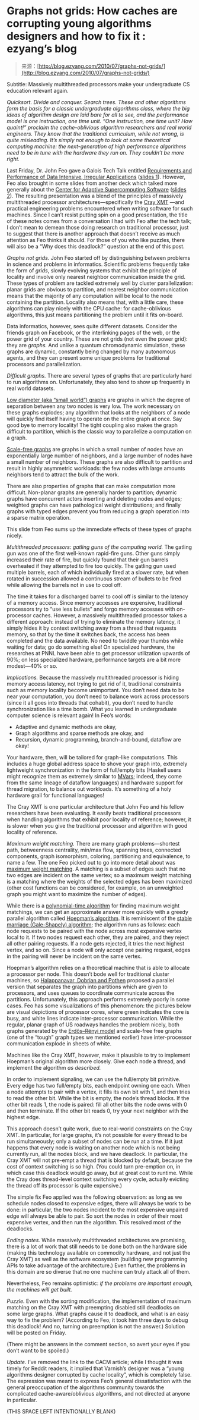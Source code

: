 <!--yml
category: 未分类
date: 2024-07-01 18:18:15
-->

# Graphs not grids: How caches are corrupting young algorithms designers and how to fix it : ezyang’s blog

> 来源：[http://blog.ezyang.com/2010/07/graphs-not-grids/](http://blog.ezyang.com/2010/07/graphs-not-grids/)

Subtitle: Massively multithreaded processors make your undergraduate CS education relevant again.

*Quicksort. Divide and conquer. Search trees. These and other algorithms form the basis for a classic undergraduate algorithms class, where the big ideas of algorithm design are laid bare for all to see, and the performance model is one instruction, one time unit. “One instruction, one time unit? How quaint!” proclaim the cache-oblivious algorithm researchers and real world engineers. They know that the traditional curriculum, while not wrong, is quite misleading. It’s simply not enough to look at some theoretical computing machine: the next-generation of high performance algorithms need to be in tune with the hardware they run on. They couldn’t be more right.*

Last Friday, Dr. John Feo gave a Galois Tech Talk entitled [Requirements and Performance of Data Intensive, Irregular Applications](http://www.galois.com/blog/2010/07/02/tech-talk-requirements-and-performance-of-data-intensive-irregular-applications/) ([slides 1](http://www.lanl.gov/orgs/hpc/salishan/salishan2010/pdfs/John%20Feo.pdf)). However, Feo also brought in some slides from another deck which talked more generally about the [Center for Adaptive Supercomputing Software](http://cass-mt.pnl.gov/) ([slides 2](http://supercomputing.pnl.gov/demos/CASS_Feo_SC09.pdf)). The resulting presentation was a blend of the principles of massively multithreaded processor architectures—specifically the [Cray XMT](http://www.cray.com/products/xmt/) —and practical engineering problems encountered when writing software for such machines. Since I can’t resist putting spin on a good presentation, the title of these notes comes from a conversation I had with Feo after the tech talk; I don’t mean to demean those doing research on traditional processor, just to suggest that there is another approach that doesn’t receive as much attention as Feo thinks it should. For those of you who like puzzles, there will also be a “Why does this deadlock?” question at the end of this post.

*Graphs not grids.* John Feo started off by distinguishing between problems in science and problems in informatics. Scientific problems frequently take the form of *grids*, slowly evolving systems that exhibit the principle of locality and involve only nearest neighbor communication inside the grid. These types of problem are tackled extremely well by cluster parallelization: planar grids are obvious to partition, and nearest neighbor communication means that the majority of any computation will be local to the node containing the partition. Locality also means that, with a little care, these algorithms can play nicely with the CPU cache: for cache-oblivious algorithms, this just means partitioning the problem until it fits on-board.

Data informatics, however, sees quite different datasets. Consider the friends graph on Facebook, or the interlinking pages of the web, or the power grid of your country. These are not grids (not even the power grid): they are *graphs.* And unlike a quantum chromodynamic simulation, these graphs are dynamic, constantly being changed by many autonomous agents, and they can present some unique problems for traditional processors and parallelization.

*Difficult graphs.* There are several types of graphs that are particularly hard to run algorithms on. Unfortunately, they also tend to show up frequently in real world datasets.

[Low diameter (aka “small world”) graphs](http://en.wikipedia.org/wiki/Small-world_network) are graphs in which the degree of separation between any two nodes is very low. The work necessary on these graphs explodes; any algorithm that looks at the neighbors of a node will quickly find itself having to operate on the entire graph at once. Say good bye to memory locality! The tight coupling also makes the graph difficult to partition, which is the classic way to parallelize a computation on a graph.

[Scale-free graphs](http://en.wikipedia.org/wiki/Scale-free_network) are graphs in which a small number of nodes have an exponentially large number of neighbors, and a large number of nodes have a small number of neighbors. These graphs are also difficult to partition and result in highly asymmetric workloads: the few nodes with large amounts neighbors tend to attract the bulk of the work.

There are also properties of graphs that can make computation more difficult. Non-planar graphs are generally harder to partition; dynamic graphs have concurrent actors inserting and deleting nodes and edges; weighted graphs can have pathological weight distributions; and finally graphs with typed edges prevent you from reducing a graph operation into a sparse matrix operation.

This slide from Feo sums up the immediate effects of these types of graphs nicely.

*Multithreaded processors: gatling guns of the computing world.* The gatling gun was one of the first well-known rapid-fire guns. Other guns simply increased their rate of fire, but quickly found that their gun barrels overheated if they attempted to fire too quickly. The gatling gun used multiple barrels, each of which individually fired at a slower rate, but when rotated in succession allowed a continuous stream of bullets to be fired while allowing the barrels not in use to cool off.

The time it takes for a discharged barrel to cool off is similar to the latency of a memory access. Since memory accesses are expensive, traditional processors try to “use less bullets” and forgo memory accesses with on-processor caches. However, a massively multithreaded processor takes a different approach: instead of trying to eliminate the memory latency, it simply hides it by context switching away from a thread that requests memory, so that by the time it switches back, the access has been completed and the data available. No need to twiddle your thumbs while waiting for data; go do something else! On specialized hardware, the researches at PNNL have been able to get processor utilization upwards of 90%; on less specialized hardware, performance targets are a bit more modest—40% or so.

*Implications.* Because the massively multithreaded processor is hiding memory access latency, not trying to get rid of it, traditional constraints such as memory locality become unimportant. You don’t need data to be near your computation, you don’t need to balance work across processors (since it all goes into threads that cohabit), you don’t need to handle synchronization like a time bomb. What you learned in undergraduate computer science is relevant again! In Feo’s words:

*   Adaptive and dynamic methods are okay,
*   Graph algorithms and sparse methods are okay, and
*   Recursion, dynamic programming, branch-and-bound, dataflow are okay!

Your hardware, then, will be tailored for graph-like computations. This includes a huge global address space to shove your graph into, extremely lightweight synchronization in the form of full/empty bits (Haskell users might recognize them as extremely similar to [MVars](http://www.haskell.org/ghc/docs/6.12.2/html/libraries/base-4.2.0.1/Control-Concurrent-MVar.html); indeed, they come from the same lineage of dataflow languages) and hardware support for thread migration, to balance out workloads. It’s something of a holy hardware grail for functional languages!

The Cray XMT is one particular architecture that John Feo and his fellow researchers have been evaluating. It easily beats traditional processors when handling algorithms that exhibit poor locality of reference; however, it is slower when you give the traditional processor and algorithm with good locality of reference.

*Maximum weight matching.* There are many graph problems—shortest path, betweenness centrality, min/max flow, spanning trees, connected components, graph isomorphism, coloring, partitioning and equivalence, to name a few. The one Feo picked out to go into more detail about was [maximum weight matching](http://en.wikipedia.org/wiki/Matching_(graph_theory)). A matching is a subset of edges such that no two edges are incident on the same vertex; so a maximum weight matching is a matching where the weights of the selected edges has been maximized (other cost functions can be considered, for example, on an unweighted graph you might want to maximize the number of edges).

While there is a [polynomial-time algorithm](http://en.wikipedia.org/wiki/Edmonds's_matching_algorithm) for finding maximum weight matchings, we can get an approximate answer more quickly with a greedy parallel algorithm called [Hoepman’s algorithm](http://arxiv.org/abs/cs.DC/0410047). It is reminiscent of the [stable marriage (Gale-Shapely) algorithm](http://en.wikipedia.org/wiki/Stable_marriage_problem); the algorithm runs as follows: each node requests to be paired with the node across most expensive vertex local to it. If two nodes request each other, they are paired, and they reject all other pairing requests. If a node gets rejected, it tries the next highest vertex, and so on. Since a node will only accept one pairing request, edges in the pairing will never be incident on the same vertex.

Hoepman’s algorithm relies on a theoretical machine that is able to allocate a processor per node. This doesn’t bode well for traditional cluster machines, so [Halappanavar, Dobrian and Pothen](http://www.cs.odu.edu/~mhalappa/matching/index.html) proposed a parallel version that separates the graph into partitions which are given to processors, and uses queues to coordinate communicate across the partitions. Unfortunately, this approach performs extremely poorly in some cases. Feo has some visualizations of this phenomenon: the pictures below are visual depictions of processor cores, where green indicates the core is busy, and white lines indicate inter-processor communication. While the regular, planar graph of US roadways handles the problem nicely, both graphs generated by the [Erdős–Rényi model](http://en.wikipedia.org/wiki/Erd%C5%91s%E2%80%93R%C3%A9nyi_model) and scale-free free graphs (one of the “tough” graph types we mentioned earlier) have inter-processor communication explode in sheets of white.

Machines like the Cray XMT, however, make it plausible to try to implement Hoepman’s original algorithm more closely. Give each node a thread, and implement the algorithm *as described.*

In order to implement signaling, we can use the full/empty bit primitive. Every edge has two full/empty bits, each endpoint owning one each. When a node attempts to pair with a vertex, it fills its own bit with 1, and then tries to read the other bit. While the bit is empty, the node’s thread blocks. If the other bit reads 1, the node is paired: fill all other bits the node owns with 0 and then terminate. If the other bit reads 0, try your next neighbor with the highest edge.

This approach doesn’t quite work, due to real-world constraints on the Cray XMT. In particular, for large graphs, it’s not possible for every thread to be run simultaneously; only a subset of nodes can be run at a time. If it just happens that every node is waiting on another node which is not being currently run, all the nodes block, and we have deadlock. In particular, the Cray XMT will not pre-empt a thread that is blocked by default, because the cost of context switching is so high. (You could turn pre-emption on, in which case this deadlock would go away, but at great cost to runtime. While the Cray does thread-level context switching every cycle, actually evicting the thread off its processor is quite expensive.)

The simple fix Feo applied was the following observation: as long as we schedule nodes closed to expensive edges, there will always be work to be done: in particular, the two nodes incident to the most expensive unpaired edge will always be able to pair. So sort the nodes in order of their most expensive vertex, and then run the algorithm. This resolved most of the deadlocks.

*Ending notes.* While massively multithreaded architectures are promising, there is a lot of work that still needs to be done both on the hardware side (making this technology available on commodity hardware, and not just the Cray XMT) as well as the software ecosystem (building new programming APIs to take advantage of the architecture.) Even further, the problems in this domain are so diverse that no one machine can truly attack all of them.

Nevertheless, Feo remains optimistic: *if the problems are important enough, the machines will get built.*

*Puzzle.* Even with the sorting modification, the implementation of maximum matching on the Cray XMT with preempting disabled still deadlocks on some large graphs. What graphs cause it to deadlock, and what is an easy way to fix the problem? (According to Feo, it took him three days to debug this deadlock! And no, turning on preemption is not the answer.) Solution will be posted on Friday.

(There might be answers in the comment section, so avert your eyes if you don’t want to be spoiled.)

*Update.* I’ve removed the link to the CACM article; while I thought it was timely for Reddit readers, it implied that Varnish’s designer was a “young algorithms designer corrupted by cache locality”, which is completely false. The expression was meant to express Feo’s general dissatisfaction with the general preoccupation of the algorithms community towards the complicated cache-aware/oblivious algorithms, and not directed at anyone in particular.

(THIS SPACE LEFT INTENTIONALLY BLANK)